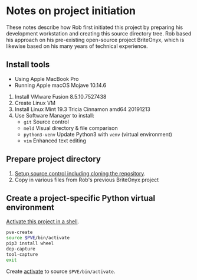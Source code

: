 Notes on project initiation
===========================
These notes describe how Rob first initiated this project by preparing his
development workstation and creating this source directory tree.
Rob based his approach on his pre-existing open-source project BriteOnyx, which
is likewise based on his many years of technical experience.

Install tools
-------------
* Using Apple MacBook Pro
* Running Apple macOS Mojave 10.14.6

1. Install VMware Fusion 8.5.10.7527438
1. Create Linux VM
1. Install Linux Mint 19.3 Tricia Cinnamon amd64 20191213
1. Use Software Manager to install:
    * `git`           Source control
    * `meld`          Visual directory & file comparison
    * `python3-venv`  Update Python3 with `venv` (virtual environment)
    * `vim`           Enhanced text editing

Prepare project directory
-------------------------
1. [Setup source control including cloning the repository][clone].
1. Copy in various files from Rob's previous BriteOnyx project

Create a project-specific Python virtual environment
----------------------------------------------------
[Activate this project in a shell][activate].

~~~ bash
pve-create
source $PVE/bin/activate
pip3 install wheel
dep-capture
tool-capture
exit
~~~

Create [activate](../activate) to source `$PVE/bin/activate`.

[activate]: ./HowTo-activate_this_project.md "HowTo activate this project"
[application]: ./HowTo-execute_application.md "HowTo execute application"
[AWS CLI]: ./HowTo-setup-AWS_CLI.md "HowTo setup AWS CLI"
[clone]: ./HowTo-setup-source_control.md "HowTo setup source control"
[deploy]: ./HowTo-deploy-server.md "HowTo deploy server"
[initiation]: ./project_initiation.md "How Rob initiated the project repository"
[install]: ./HowTo-install-packages.md "HowTo install Ubuntu packages"
[license]: ../LICENSE.md "License"
[ReadMe]: ../README.md "ReadMe"
[test]: ./HowTo-test.md "HowTo test"
[venv]: ./HowTo-setup-Python_virtual_environment.md "HowTo setup Python virtual environment"
[workstation]: ./HowTo-setup-workstation.md "HowTo setup workstation"

